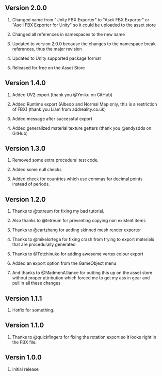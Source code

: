 Version 2.0.0
-------------------------

1. Changed name from "Unity FBX Exporter" to "Ascii FBX Exporter" or "Ascii FBX Exporter for Unity" so it could be uploaded to the asset store

2. Changed all references in namespaces to the new name

3. Updated to version 2.0.0 because the changes to the namespace break references, thus the major revision

4. Updated to Unity supported package format

5. Released for free on the Asset Store


Version 1.4.0
-------------------------

1. Added UV2 export (thank you @Ymiku on GitHub)

2. Added Runtime export (Albedo and Normal Map only, this is a restriction of FBX) (thank you Liam from addreality.co.uk)

3. Added message after successful export

4. Added generalized material texture getters (thank you @andysdds on GitHub)


Version 1.3.0
-------------------------

1. Removed some extra procedural test code.

2. Added some null checks

3. Added check for countries which use commas for decimal points instead of periods. 


Version 1.2.0
-------------------------

1. Thanks to @tetreum for fixing my bad tutorial.

2. Also thanks to @tetreum for preventing copying non existent items

3. Thanks to @cartzhang for adding skinned mesh render exporter

4. Thanks to @mikelortega for fixing crash from trying to export materials that are procedurally generated

5. Thanks to @Totchinuko for adding awesome vertex colour export

6. Added an export option from the GameObject menu

7. And thanks to @MadmenAlliance for putting this up on the asset store without proper attribution which forced me to get my ass in gear and pull in all these changes


Version 1.1.1
-------------------------

1. Hotfix for something.

Version 1.1.0
-------------------------

1. Thanks to @quickfingerz for fixing the rotation export so it looks right in the FBX file.

Versin 1.0.0
-------------------------

1. Initial release